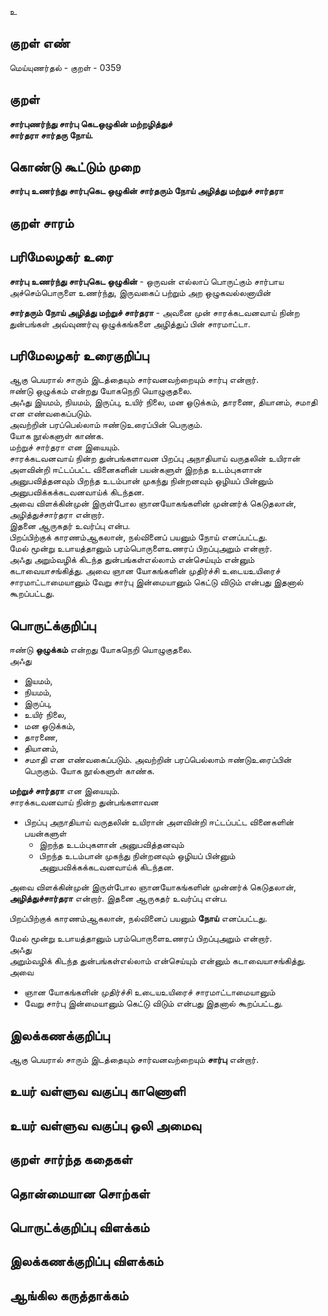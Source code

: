 உ

## குறள் எண் 

மெய்யுணர்தல் - குறள் - 0359  

## குறள் 

**சார்புணர்ந்து சார்பு கெடஒழுகின் மற்றழித்துச்  
சார்தரா சார்தரு நோய்.**

## கொண்டு கூட்டும் முறை

**சார்பு உணர்ந்து சார்புகெட ஒழுகின் சார்தரும் நோய் அழித்து மற்றுச் சார்தரா**

## குறள் சாரம் 


## பரிமேலழகர் உரை

**சார்பு உணர்ந்து சார்புகெட ஒழுகின்** - ஒருவன் எல்லாப் பொருட்கும் சார்பாய அச்செம்பொருளை உணர்ந்து, இருவகைப் பற்றும் அற ஒழுகவல்லனாயின்  

**சார்தரும் நோய் அழித்து மற்றுச் சார்தரா** - அவனை முன் சாரக்கடவனவாய் நின்ற துன்பங்கள் அவ்வுணர்வு ஒழுக்கங்களை அழித்துப் பின் சாரமாட்டா.

## பரிமேலழகர் உரைகுறிப்பு   

ஆகு பெயரால் சாரும் இடத்தையும் சார்வனவற்றையும் சார்பு என்றார்.   
ஈண்டு ஒழுக்கம் என்றது யோகநெறி யொழுகுதலை.  
அஃது இயமம், நியமம், இருப்பு, உயிர் நிலை, மன ஒடுக்கம், தாரணை, தியானம், சமாதி என எண்வகைப்படும்.  
அவற்றின் பரப்பெல்லாம் ஈண்டுஉரைப்பின் பெருகும்.  
யோக நூல்களுள் காண்க.   
மற்றுச் சார்தரா என இயையும்.  
சாரக்கடவனவாய் நின்ற துன்பங்களாவன பிறப்பு அநாதியாய் வருதலின் உயிரான் அளவின்றி ஈட்டப்பட்ட வினைகளின் பயன்களுள் இறந்த உடம்புகளான் அனுபவித்தனவும் பிறந்த உடம்பான் முகந்து நின்றனவும் ஒழியப் பின்னும் அனுபவிக்கக்கடவனவாய்க் கிடந்தன.  
அவை விளக்கின்முன் இருள்போல ஞானயோகங்களின் முன்னர்க் கெடுதலான், அழித்துச்சார்தரா என்றார்.  
இதனை ஆருகதர் உவர்ப்பு என்ப.  
பிறப்பிற்குக் காரணம்ஆகலான், நல்வினைப் பயனும் நோய் எனப்பட்டது.  
மேல் மூன்று உபாயத்தானும் பரம்பொருளைஉணரப் பிறப்புஅறும் என்றார்.   
அஃது அறும்வழிக் கிடந்த துன்பங்கள்எல்லாம் என்செய்யும் என்னும் கடாவையாசங்கித்து. அவை ஞான யோகங்களின் முதிர்ச்சி உடையஉயிரைச் சாரமாட்டாமையானும் வேறு சார்பு இன்மையானும் கெட்டு விடும் என்பது இதனால் கூறப்பட்டது.   

## பொருட்க்குறிப்பு 

ஈண்டு **ஒழுக்கம்** என்றது யோகநெறி யொழுகுதலை.  
அஃது   
* இயமம்,  
* நியமம்,  
* இருப்பு,  
* உயிர் நிலை, 
* மன ஒடுக்கம்,  
* தாரணை,  
* தியானம்,   
* சமாதி என எண்வகைப்படும். அவற்றின் பரப்பெல்லாம் ஈண்டுஉரைப்பின் பெருகும். யோக நூல்களுள் காண்க.   

**மற்றுச் சார்தரா** என இயையும்.  
சாரக்கடவனவாய் நின்ற துன்பங்களாவன  
* பிறப்பு அநாதியாய் வருதலின் உயிரான் அளவின்றி ஈட்டப்பட்ட வினைகளின் பயன்களுள்   
  * இறந்த உடம்புகளான் அனுபவித்தனவும்   
  * பிறந்த உடம்பான் முகந்து நின்றனவும் ஒழியப் பின்னும் அனுபவிக்கக்கடவனவாய்க் கிடந்தன.    
  
அவை விளக்கின்முன் இருள்போல ஞானயோகங்களின் முன்னர்க் கெடுதலான், **அழித்துச்சார்தரா** என்றார். இதனை ஆருகதர் உவர்ப்பு என்ப.  

பிறப்பிற்குக் காரணம்ஆகலான், நல்வினைப் பயனும் **நோய்** எனப்பட்டது.  

மேல் மூன்று உபாயத்தானும் பரம்பொருளைஉணரப் பிறப்புஅறும் என்றார்.   
அஃது   
அறும்வழிக் கிடந்த துன்பங்கள்எல்லாம் என்செய்யும் என்னும் கடாவையாசங்கித்து.   
அவை   
* ஞான யோகங்களின் முதிர்ச்சி உடையஉயிரைச் சாரமாட்டாமையானும்  
* வேறு சார்பு இன்மையானும் கெட்டு விடும் என்பது இதனால் கூறப்பட்டது.   

## இலக்கணக்குறிப்பு  

ஆகு பெயரால் சாரும் இடத்தையும் சார்வனவற்றையும் **சார்பு** என்றார்.  

## உயர் வள்ளுவ வகுப்பு காணொளி


## உயர் வள்ளுவ வகுப்பு ஒலி அமைவு 

 
## குறள் சார்ந்த கதைகள் 


## தொன்மையான சொற்கள்


## பொருட்க்குறிப்பு விளக்கம்


## இலக்கணக்குறிப்பு விளக்கம்


## ஆங்கில கருத்தாக்கம் 


